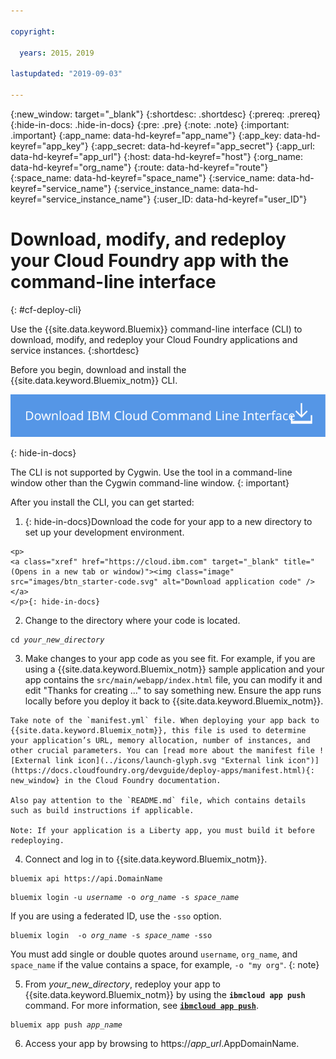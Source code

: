 ```yaml
---

copyright:

  years: 2015，2019

lastupdated: "2019-09-03"

---
```


{:new_window: target="_blank"}
{:shortdesc: .shortdesc}
{:prereq: .prereq}
{:hide-in-docs: .hide-in-docs}
{:pre: .pre}
{:note: .note}
{:important: .important}
{:app_name: data-hd-keyref="app_name"}
{:app_key: data-hd-keyref="app_key"}
{:app_secret: data-hd-keyref="app_secret"}
{:app_url: data-hd-keyref="app_url"}
{:host: data-hd-keyref="host"}
{:org_name: data-hd-keyref="org_name"}
{:route: data-hd-keyref="route"}
{:space_name: data-hd-keyref="space_name"}
{:service_name: data-hd-keyref="service_name"}
{:service_instance_name: data-hd-keyref="service_instance_name"}
{:user_ID: data-hd-keyref="user_ID"}

# Download, modify, and redeploy your Cloud Foundry app with the command-line interface
{: #cf-deploy-cli}

<!-- This file is reused in the CF Public subcollection. -->

Use the {{site.data.keyword.Bluemix}} command-line interface (CLI) to download, modify, and redeploy your Cloud Foundry applications and service instances.
{:shortdesc}

Before you begin, download and install the {{site.data.keyword.Bluemix_notm}} CLI.

<p>
<a class="xref" href="https://clis.ng.bluemix.net" target="_blank" title="(Opens in a new tab or window)"><img class="image" src="images/btn_bx_commandline.svg" alt="Download {{site.data.keyword.Bluemix_notm}} CLI" /> </a>
</p>
{: hide-in-docs}

The CLI is not supported by Cygwin. Use the tool in a command-line window other than the Cygwin command-line window.
{: important}


After you install the CLI, you can get started:

  1. {: hide-in-docs}Download the code for your app to a new directory to set up your development environment.
    
    <p> 
    <a class="xref" href="https://cloud.ibm.com" target="_blank" title="(Opens in a new tab or window)"><img class="image" src="images/btn_starter-code.svg" alt="Download application code" /> </a>
    </p>{: hide-in-docs}

  2. Change to the directory where your code is located.

  <pre class="pre"><code class="hljs">cd <var class="keyword varname">your_new_directory</var></code></pre>

  3.  Make changes to your app code as you see fit. For example, if you are using a {{site.data.keyword.Bluemix_notm}} sample application and your app contains the `src/main/webapp/index.html` file, you can modify it and edit "Thanks for creating ..." to say something new. Ensure the app runs locally before you deploy it back to {{site.data.keyword.Bluemix_notm}}.

    Take note of the `manifest.yml` file. When deploying your app back to {{site.data.keyword.Bluemix_notm}}, this file is used to determine your application’s URL, memory allocation, number of instances, and other crucial parameters. You can [read more about the manifest file ![External link icon](../icons/launch-glyph.svg "External link icon")](https://docs.cloudfoundry.org/devguide/deploy-apps/manifest.html){: new_window} in the Cloud Foundry documentation.

    Also pay attention to the `README.md` file, which contains details such as build instructions if applicable.

    Note: If your application is a Liberty app, you must build it before redeploying.

  4. Connect and log in to {{site.data.keyword.Bluemix_notm}}.

  <pre class="pre"><code class="hljs">bluemix api https://api.<span class="keyword" data-hd-keyref="DomainName">DomainName</span></code></pre>

  <pre class="pre"><code class="hljs">bluemix login -u <var class="keyword varname" data-hd-keyref="user_ID">username</var> -o <var class="keyword varname" data-hd-keyref="org_name">org_name</var> -s <var class="keyword varname" data-hd-keyref="space_name">space_name</var></code></pre>

  If you are using a federated ID, use the `-sso` option.

  <pre class="pre"><code class="hljs">bluemix login  -o <var class="keyword varname" data-hd-keyref="org_name">org_name</var> -s <var class="keyword varname" data-hd-keyref="space_name">space_name</var> -sso</code></pre>

  You must add single or double quotes around `username`, `org_name`, and  `space_name` if the value contains a space, for example, `-o "my org"`.
  {: note}

  5. From <var class="keyword varname">your_new_directory</var>, redeploy your app to {{site.data.keyword.Bluemix_notm}} by using the **`ibmcloud app push`** command. For more information, see [**`ibmcloud app push`**](/docs/cli/reference/ibmcloud?topic=cloud-cli-ibmcloud_commands_apps#ibmcloud_app_push).

  <pre class="pre"><code class="hljs">bluemix app push <var class="keyword varname" data-hd-keyref="app_name">app_name</var></code></pre>

  6. Access your app by browsing to https://<var class="keyword varname" data-hd-keyref="app_url">app_url</var>.<span class="keyword" data-hd-keyref="APPDomain">AppDomainName</span>.

